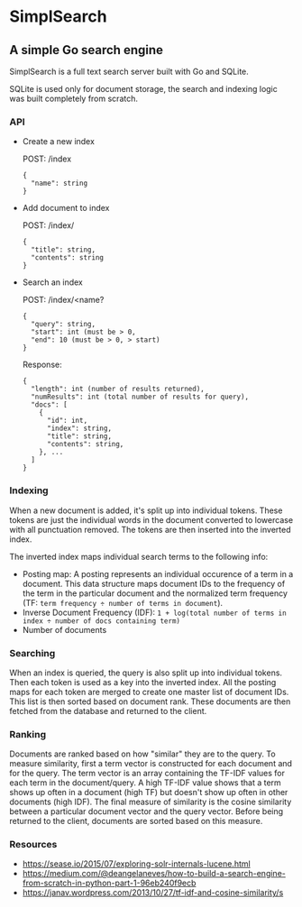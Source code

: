 # SimplSearch

## A simple Go search engine

SimplSearch is a full text search server built with Go and SQLite. 

SQLite is used only for document storage, the search and indexing logic was built completely from scratch. 

### API

- Create a new index

  POST: /index
  ```
  {
    "name": string
  }
  ```
  
- Add document to index

  POST: /index/<name>
  ```
  {
    "title": string,
    "contents": string
  }
  ```
- Search an index
  
  POST: /index/<name?
  ```
  {
    "query": string,
    "start": int (must be > 0,
    "end": 10 (must be > 0, > start)
  }
  ```
  Response:
  ```
  {
    "length": int (number of results returned),
    "numResults": int (total number of results for query),
    "docs": [
      {
        "id": int,
        "index": string,
        "title": string,
        "contents": string,
      }, ...
    ]
  }
  ```


### Indexing

When a new document is added, it's split up into individual tokens. These tokens are just the individual words in the document converted to lowercase with all punctuation removed. The tokens are then inserted into the inverted index.

The inverted index maps individual search terms to the following info:
- Posting map: A posting represents an individual occurence of a term in a document. This data structure maps document IDs to the frequency of the term in the particular document and the normalized term frequency (TF: `term frequency ÷ number of terms in document`).
- Inverse Document Frequency (IDF): `1 + log(total number of terms in index ÷ number of docs containing term)`
- Number of documents

### Searching

When an index is queried, the query is also split up into individual tokens. Then each token is used as a key into the inverted index. All the posting maps for each token are merged to create one master list of document IDs. This list is then sorted based on document rank. These documents are then fetched from the database and returned to the client. 

### Ranking 

Documents are ranked based on how "similar" they are to the query. To measure similarity, first a term vector is constructed for each document and for the query. The term vector is an array containing the TF-IDF values for each term in the document/query. A high TF-IDF value shows that a term shows up often in a document (high TF) but doesn't show up often in other documents (high IDF). The final measure of similarity is the cosine similarity between a particular document vector and the query vector. Before being returned to the client, documents are sorted based on this measure. 


### Resources
- https://sease.io/2015/07/exploring-solr-internals-lucene.html
- https://medium.com/@deangelaneves/how-to-build-a-search-engine-from-scratch-in-python-part-1-96eb240f9ecb
- https://janav.wordpress.com/2013/10/27/tf-idf-and-cosine-similarity/s

